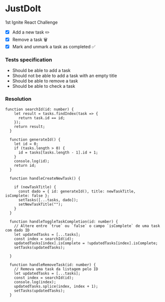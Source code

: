 # JustDoIt
1st Ignite React Challenge

- [x] Add a new task  ✏️
- [x] Remove a task 🗑
- [x] Mark and unmark a task as completed ✅

### Tests specification
* Should be able to add a task
* Should not be able to add a task with an empty title
* Should be able to remove a task
* Should be able to check a task

### Resolution

```tsx
function searchId(id: number) {
    let result = tasks.findIndex(task => {
      return task.id == id;
    });
    return result;
  }

  function generateId() {
    let id = 0;
    if (tasks.length > 0) {
      id = tasks[tasks.length - 1].id + 1;
    }
    console.log(id);
    return id;
  }

  function handleCreateNewTask() {

    if (newTaskTitle) {
      const dado = { id: generateId(), title: newTaskTitle, isComplete: false };
      setTasks([...tasks, dado]);
      setNewTaskTitle("");
    }
  }

  function handleToggleTaskCompletion(id: number) {
    // Altere entre `true` ou `false` o campo `isComplete` de uma task com dado ID
    let updatedTasks = [...tasks];
    const index = searchId(id);
    updatedTasks[index].isComplete = !updatedTasks[index].isComplete;
    setTasks(updatedTasks);

  }

  function handleRemoveTask(id: number) {
    // Remova uma task da listagem pelo ID
    let updatedTasks = [...tasks];
    const index = searchId(id);
    console.log(index);
    updatedTasks.splice(index, index + 1);
    setTasks(updatedTasks);
  }
```
